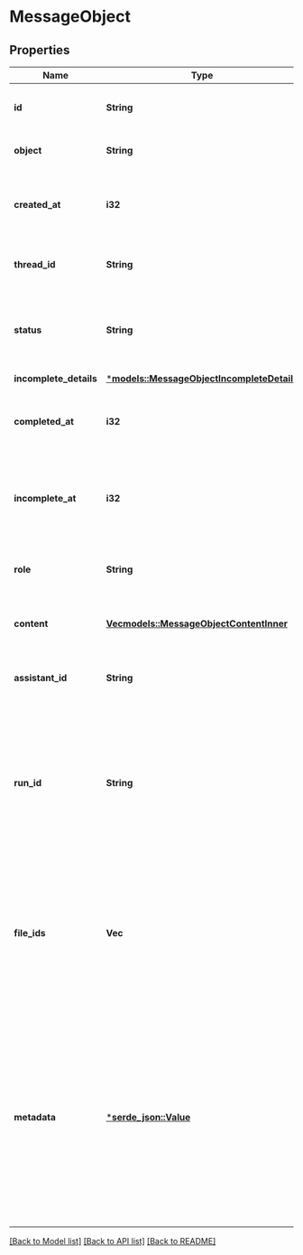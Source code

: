 # MessageObject

## Properties
Name | Type | Description | Notes
------------ | ------------- | ------------- | -------------
**id** | **String** | The identifier, which can be referenced in API endpoints. | 
**object** | **String** | The object type, which is always `thread.message`. | 
**created_at** | **i32** | The Unix timestamp (in seconds) for when the message was created. | 
**thread_id** | **String** | The [thread](/docs/api-reference/threads) ID that this message belongs to. | 
**status** | **String** | The status of the message, which can be either `in_progress`, `incomplete`, or `completed`. | 
**incomplete_details** | [***models::MessageObjectIncompleteDetails**](MessageObject_incomplete_details.md) |  | 
**completed_at** | **i32** | The Unix timestamp (in seconds) for when the message was completed. | 
**incomplete_at** | **i32** | The Unix timestamp (in seconds) for when the message was marked as incomplete. | 
**role** | **String** | The entity that produced the message. One of `user` or `assistant`. | 
**content** | [**Vec<models::MessageObjectContentInner>**](MessageObject_content_inner.md) | The content of the message in array of text and/or images. | 
**assistant_id** | **String** | If applicable, the ID of the [assistant](/docs/api-reference/assistants) that authored this message. | 
**run_id** | **String** | The ID of the [run](/docs/api-reference/runs) associated with the creation of this message. Value is `null` when messages are created manually using the create message or create thread endpoints. | 
**file_ids** | **Vec<String>** | A list of [file](/docs/api-reference/files) IDs that the assistant should use. Useful for tools like retrieval and code_interpreter that can access files. A maximum of 10 files can be attached to a message. | 
**metadata** | [***serde_json::Value**](.md) | Set of 16 key-value pairs that can be attached to an object. This can be useful for storing additional information about the object in a structured format. Keys can be a maximum of 64 characters long and values can be a maxium of 512 characters long.  | 

[[Back to Model list]](../README.md#documentation-for-models) [[Back to API list]](../README.md#documentation-for-api-endpoints) [[Back to README]](../README.md)


